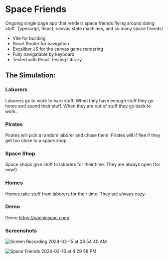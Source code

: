 # Space Friends

Ongoing single page app that renders space friends flying around doing stuff.
Typescript, React, canvas state machines, and so many space friends!

- Vite for building
- React Router for navigation
- Excaliber JS for the canvas game rendering
- Fully navigatable by keyboard
- Tested with React Testing Library

## The Simulation:

### Laborers

Laborers go to work to earn stuff. When they have enough stuff they go home and spend their stuff. When they are out of stuff they go back to work.

### Pirates

Pirates will pick a random laborer and chase them. Pirates will if flee if they get too close to a space shop.

### Space Shop

Space shops give stuff to laborers for their time. They are always open (for now!)

### Homes

Homes take stuff from laborers for their time. They are always cozy.

### Demo
Demo https://pachinspac.com/

### Screenshots 
![Screen Recording 2024-02-15 at 08 54 40 AM](https://github.com/joshuadoan/space-friends/assets/5114910/1aad81a9-4dc3-4019-b9db-4da44c6bd4ff)

![Space Friends 2024-02-16 at 4 29 58 PM](https://github.com/joshuadoan/space-friends/assets/5114910/4e9db47b-7d42-4256-a348-32c74e683b65)

